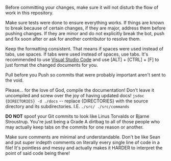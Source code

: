 Before committing your changes, make sure it will not disturb the flow of work in this repository.

Make sure tests were done to ensure everything works. If things are known to break because of certain changes,
if they are major, address them before pushing changes. If they are minor and do not explicitly break the bot,
push and fix soon after or ask for another contributor to resolve them.

Keep the formatting consistent. That means if spaces were used instead of tabs, use spaces. If tabs were used
instead of spaces, use tabs. It's recommended to use [Visual Studio Code](https://code.visualstudio.com) and
use [ALT] + [CTRL] + [F] to just format the changed documents for you.

Pull before you Push so commits that were probably important aren't sent to the void.

Please... for the love of God, compile the documentation! Don't leave it uncompiled and screw over the joy of
having updated docs! `jsdoc {DIRECTORIES} -d ./docs` -- replace {DIRECTORIES} with the source directory and
its subdirectories. I.E. `./src/ ./src/commands`

**DO NOT** spoof your Git commits to look like Linus Torvalds or Bjarne Stroustrup. You're just being a Grade
A dirtbag to all of those people who may actually keep tabs on the commits for one reason or another.

Make sure comments are minimal and understandable. Don't be like Sean and put super indepth comments on literally
every single line of code in a file! It's pointless and messy and actually makes it HARDER to interpret the point
of said code being there!
